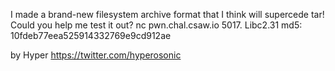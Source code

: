 I made a brand-new filesystem archive format that I think will supercede tar! Could you help me test it out? nc pwn.chal.csaw.io 5017. Libc2.31 md5: 10fdeb77eea525914332769e9cd912ae

by Hyper https://twitter.com/hyperosonic
